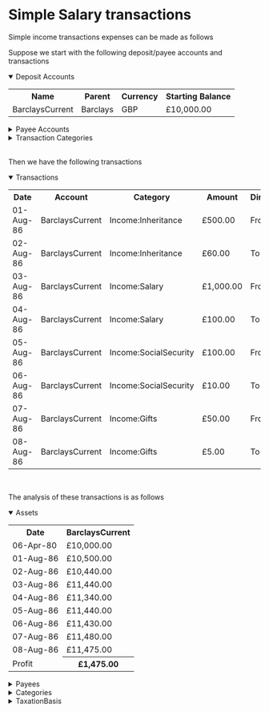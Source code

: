 # Simple Salary transactions

Simple income transactions expenses can be made as follows

Suppose we start with the following deposit/payee accounts and transactions

<details open="true" name="accounts">
<summary>Deposit Accounts</summary>
<table class="defTable">
<tr><th class="defHdr">Name</th><th class="defHdr">Parent</th><th class="defHdr">Currency</th><th class="defHdr">Starting Balance</th></tr>
<tr><td>BarclaysCurrent</td><td>Barclays</td><td>GBP</td><td>£10,000.00</td></tr>
</table>
</details>
<details name="accounts">
<summary>Payee Accounts</summary>
<table class="defTable">
<tr><th class="defHdr">Name</th><th class="defHdr">Type</th></tr>
<tr><td>Barclays</td><td>Institution</td></tr>
<tr><td>IBM</td><td>Institution</td></tr>
<tr><td>Parents</td><td>Individual</td></tr>
<tr><td>Government</td><td>Government</td></tr>
<tr><td>HMRC</td><td>TaxMan</td></tr>
</table>
</details>
<details name="accounts">
<summary>Transaction Categories</summary>
<table class="defTable">
<tr><th class="defHdr">Name</th><th class="defHdr">Type</th></tr>
<tr><td>Income:Inheritance</td><td>Inheritance</td></tr>
<tr><td>Income:Salary</td><td>TaxedIncome</td></tr>
<tr><td>Income:SocialSecurity</td><td>GrossIncome</td></tr>
<tr><td>Income:Gifts</td><td>GiftedIncome</td></tr>
<tr><td>Income:Benefit</td><td>VirtualIncome</td></tr>
<tr><td>Taxes:IncomeTax</td><td>IncomeTax</td></tr>
<tr><td>Expenses:Virtual</td><td>Withheld</td></tr>
</table>
</details>
<br>

Then we have the following transactions

<details open="true">
<summary>Transactions</summary>
<table class="defTable">
<tr><th class="defHdr">Date</th><th class="defHdr">Account</th><th class="defHdr">Category</th><th class="defHdr">Amount</th>
<th class="defHdr">Direction</th><th class="defHdr">Partner</th>
<th class="defHdr">TaxCredit</th><th class="defHdr">Benefit</th></tr>
<tr><td>01-Aug-86</td><td>BarclaysCurrent</td><td>Income:Inheritance</td><td>£500.00</td><td>From</td><td>Parents</td><td/><td/></tr>
<tr><td>02-Aug-86</td><td>BarclaysCurrent</td><td>Income:Inheritance</td><td>£60.00</td><td>To</td><td>Parents</td><td/><td/></tr>
<tr><td>03-Aug-86</td><td>BarclaysCurrent</td><td>Income:Salary</td><td>£1,000.00</td><td>From</td><td>IBM</td><td>£20.00</td><td>£10.00</td></tr>
<tr><td>04-Aug-86</td><td>BarclaysCurrent</td><td>Income:Salary</td><td>£100.00</td><td>To</td><td>IBM</td><td>£0.90</td><td>£0.50</td></tr>
<tr><td>05-Aug-86</td><td>BarclaysCurrent</td><td>Income:SocialSecurity</td><td>£100.00</td><td>From</td><td>Government</td><td/><td/></tr>
<tr><td>06-Aug-86</td><td>BarclaysCurrent</td><td>Income:SocialSecurity</td><td>£10.00</td><td>To</td><td>Government</td><td/><td/></tr>
<tr><td>07-Aug-86</td><td>BarclaysCurrent</td><td>Income:Gifts</td><td>£50.00</td><td>From</td><td>Parents</td><td/><td/></tr>
<tr><td>08-Aug-86</td><td>BarclaysCurrent</td><td>Income:Gifts</td><td>£5.00</td><td>To</td><td>Parents</td><td/><td/></tr>
</table>
</details>
<br>

The analysis of these transactions is as follows

<details open="true" name="analysis">
<summary>Assets</summary>
<table class="defTable">
<tr><th class="defHdr">Date</th><th class="defHdr">BarclaysCurrent</th></tr>
<tr><td>06-Apr-80</td><td>£10,000.00</td></tr>
<tr><td>01-Aug-86</td><td>£10,500.00</td></tr>
<tr><td>02-Aug-86</td><td>£10,440.00</td></tr>
<tr><td>03-Aug-86</td><td>£11,440.00</td></tr>
<tr><td>04-Aug-86</td><td>£11,340.00</td></tr>
<tr><td>05-Aug-86</td><td>£11,440.00</td></tr>
<tr><td>06-Aug-86</td><td>£11,430.00</td></tr>
<tr><td>07-Aug-86</td><td>£11,480.00</td></tr>
<tr><td>08-Aug-86</td><td>£11,475.00</td></tr>
<tr><td>Profit</td><th>£1,475.00</th></tr>
</table>
</details>

<details name="analysis">
<summary>Payees</summary>
<table class="defTable">
<tr><th class="defHdr">Date</th><th class="defHdr">Parents</th><th class="defHdr">IBM</th>
<th class="defHdr">Government</th><th class="defHdr">HMRC</th></tr>
<tr><td>01-Aug-86</td><td>£500.00</td><td/><td/><td/></tr>
<tr><td>02-Aug-86</td><td>£440.00</td><td/><td/><td/></tr>
<tr><td>03-Aug-86</td><td>£440.00</td><td>£1,020.00</td><td/><td>-£20.00</td></tr>
<tr><td>04-Aug-86</td><td>£440.00</td><td>£919.10</td><td/><td>-£19.10</td></tr>
<tr><td>05-Aug-86</td><td>£440.00</td><td>£919.10</td><td>£100.00</td><td>-£19.10</td></tr>
<tr><td>06-Aug-86</td><td>£440.00</td><td>£919.10</td><td>£90.00</td><td>-£19.10</td></tr>
<tr><td>07-Aug-86</td><td>£490.00</td><td>£919.10</td><td>£90.00</td><td>-£19.10</td></tr>
<tr><td>08-Aug-86</td><td>£485.00</td><td>£919.10</td><td>£90.00<td>-£19.10</td></tr>
<tr><td>Profit</td><th colspan="4">£1.475.00</th></tr>
</table>
</details>

<details name="analysis">
<summary>Categories</summary>
<table class="defTable">
<tr><th class="defHdr">Date</th><th class="defHdr">Income:Inheritance</th><th class="defHdr">Income:Gifts</th>
<th class="defHdr">Income:Salary</th><th class="defHdr">Income:Benefit</th>
<th class="defHdr">Income:SocialSecurity</th><th class="defHdr">Taxes:IncomeTax</th><th class="defHdr">Expenses:Virtual</th></tr>
<tr><td>01-Aug-86</td><td>£500.00</td><td/><td/><td/><td/><td/><td/></tr>
<tr><td>02-Aug-86</td><td>£440.00</td><td/><td/><td/><td/><td/><td/></tr>
<tr><td>03-Aug-86</td><td>£440.00</td><td/><td>£1020.00</td><td>£10.00</td><td/><td>-£20.00</td><td>-£10.00</td></tr>
<tr><td>04-Aug-86</td><td>£440.00</td><td/><td>£919.10</td><td>£9.50</td><td/><td>-£19.10</td><td>-£9.50</td></tr>
<tr><td>05-Aug-86</td><td>£440.00</td><td/><td>£919.10</td><td>£9.50</td><td>£100.00</td><td>-£19.10</td><td>-£9.50</td></tr>
<tr><td>06-Aug-86</td><td>£440.00</td><td/><td>£919.10</td><td>£9.50</td><td>£90.00</td><td>-£19.10</td><td>-£9.50</td></tr>
<tr><td>07-Aug-86</td><td>£440.00</td><td>£50.00</td><td>£919.10</td><td>£9.50</td><td>£90.00</td><td>-£19.10</td><td>-£9.50</td></tr>
<tr><td>08-Aug-86</td><td>£440.00</td><td>£45.00</td><td>£919.10</td><td>£9.50</td><td>£90.00</td><td>-£19.10</td><td>-£9.50</td></tr>
<tr><td>Profit</td><th colspan="7">£1,475.00</th></tr>
</table>
</details>

<details name="analysis">
<summary>TaxationBasis</summary>
<table class="defTable">
<tr><th class="defHdr">Date</th><th class="defHdr">Salary</th><th class="defHdr">TaxFree</th>
<th class="defHdr">TaxPaid</th><th class="defHdr">Virtual</th></tr>
<tr><td>01-Aug-86</td><td/><td>£500.00</td><td/><td/></tr>
<tr><td>02-Aug-86</td><td/><td>£440.00</td><td/><td/></tr>
<tr><td>03-Aug-86</td><td>£1,030.00</td><td>£440.00</td><td>-£20.00</td><td>-£10.00</td></tr>
<tr><td>04-Aug-86</td><td>£928.60</td><td>£440.00</td><td>-£19.10</td><td>-£9.50</td></tr>
<tr><td>05-Aug-86</td><td>£1,028.60</td><td>£440.00</td><td>-£19.10</td><td>-£9.50</td></tr>
<tr><td>06-Aug-86</td><td>£1,018.60</td><td>£440.00</td><td>-£19.10</td><td>-£9.50</td></tr>
<tr><td>07-Aug-86</td><td>£1,018.60</td><td>£490.00</td><td>-£19.10</td><td>-£9.50</td></tr>
<tr><td>08-Aug-86</td><td>£1,018.60</td><td>£485.00</td><td>-£19.10</td><td>-£9.50</td></tr>
<tr><td>Profit</td><th colspan="4">£1,475.00</th></tr>
</table>
</details>
